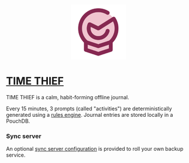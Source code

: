 <p align="center"><img width="150px" src="src/logoWithBorder.svg"></p>

# [TIME THIEF](https://tmthf.me)

TIME THIEF is a calm, habit-forming offline journal.

Every 15 minutes, 3 prompts (called "activities") are deterministically generated using a [rules engine](src/activities.json). Journal entries are stored locally in a PouchDB.

### Sync server

An optional [sync server configuration](./sync-server) is provided to roll your own backup service.
